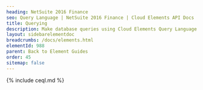 ```yaml
---
heading: NetSuite 2016 Finance
seo: Query Language | NetSuite 2016 Finance | Cloud Elements API Docs
title: Querying
description: Make database queries using Cloud Elements Query Language.
layout: sidebarelementdoc
breadcrumbs: /docs/elements.html
elementId: 988
parent: Back to Element Guides
order: 45
sitemap: false
---
```


{% include ceql.md %}
